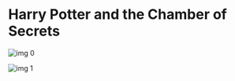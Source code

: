 # Harry Potter and the Chamber of Secrets

![img 0](https://i.imgur.com/9nGgd0k.jpg)

![img 1](https://i.imgur.com/5NNAYA7.png)

